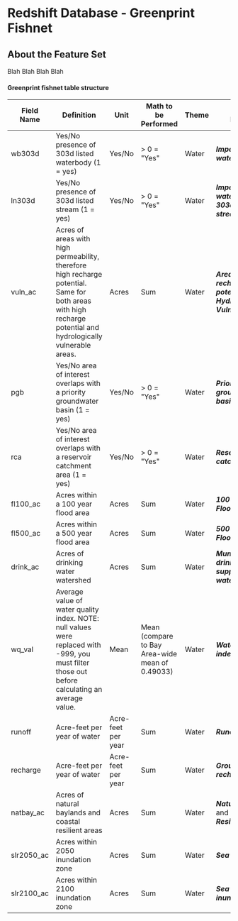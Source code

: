 # Redshift Database - Greenprint Fishnet

## About the Feature Set
Blah Blah Blah Blah


#### Greenprint fishnet table structure
  
Field Name | Definition | Unit | Math to be Performed | Theme | Glossary Reference 
--- | --- | --- | --- | --- | --- 
wb303d | Yes/No presence of 303d listed waterbody (1 = yes) | Yes/No | > 0 = "Yes" | Water | _**Impaired waterbodies**_ 
ln303d | Yes/No presence of 303d listed stream (1 = yes) | Yes/No | > 0 = "Yes" | Water | _**Impaired waterways - 303d listed streams**_ 
vuln_ac | Acres of areas with high permeability, therefore high recharge potential. Same for both areas with high recharge potential and hydrologically vulnerable areas. | Acres | Sum | Water | _**Areas with high recharge potential**_ and _**Hydrogeologically Vulnerable areas**_ 
pgb | Yes/No area of interest overlaps with a priority groundwater basin (1 = yes) | Yes/No | > 0 = "Yes" | Water | _**Priority groundwater basins**_ 
rca | Yes/No area of interest overlaps with a reservoir catchment area (1 = yes) | Yes/No | > 0 = "Yes" | Water | _**Reservoir catchment areas**_ 
fl100_ac | Acres within a 100 year flood area | Acres | Sum | Water | _**100 year Floodplain**_ 
fl500_ac | Acres within a 500 year flood area | Acres | Sum | Water | _**500-year Floodplain**_ 
drink_ac | Acres of drinking water watershed | Acres | Sum | Water | _**Municipal drinking water supply watersheds**_ 
wq_val | Average value of water quality index. NOTE: null values were replaced with -999, you must filter those out before calculating an average value. | Mean | Mean (compare to Bay Area-wide mean of 0.49033) | Water | _**Water quality index**_ 
runoff | Acre-feet per year of water | Acre-feet per year | Sum | Water | _**Runoff**_ 
recharge | Acre-feet per year of water | Acre-feet per year | Sum | Water | _**Groundwater recharge**_ 
natbay_ac | Acres of natural baylands and coastal resilient areas | Acres | Sum | Water | _**Natural Baylands**_ and _**Coastal Resilience**_ 
slr2050_ac | Acres within 2050 inundation zone | Acres | Sum | Water | _**Sea level rise**_ 
slr2100_ac | Acres within 2100 inundation zone | Acres | Sum | Water | _**Sea level rise - 5' inundation area**_ 
